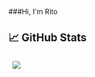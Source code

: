 ###Hi, I'm Rito

## &#x1f4c8; GitHub Stats
<a href="https://github.com/Rito1chan">
<img align="center" style="margin:0.5rem; border-radius:2px" src="https://github-readme-stats.vercel.app/api?username=Rito1chan&count_private=true&show_icons=true&line_height=28&count_private=true&title_color=ffffff&text_color=ffffff&icon_color=3ea1fc&bg_color=171717%22%20alt=%22Rito1chan%27s%20GitHub%20Stats"
</a>
